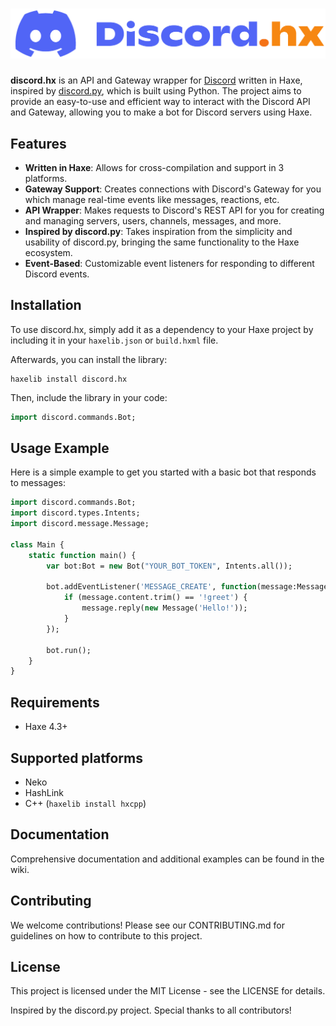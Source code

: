 # ![discord.hx](discord_hx.png)

**discord.hx** is an API and Gateway wrapper for [Discord](https://discord.com/) written in Haxe, inspired by [discord.py](https://github.com/Rapptz/discord.py), which is built using Python. The project aims to provide an easy-to-use and efficient way to interact with the Discord API and Gateway, allowing you to make a bot for Discord servers using Haxe.

## Features

- **Written in Haxe**: Allows for cross-compilation and support in 3 platforms.
- **Gateway Support**: Creates connections with Discord's Gateway for you which manage real-time events like messages, reactions, etc.
- **API Wrapper**: Makes requests to Discord's REST API for you for creating and managing servers, users, channels, messages, and more.
- **Inspired by discord.py**: Takes inspiration from the simplicity and usability of discord.py, bringing the same functionality to the Haxe ecosystem.
- **Event-Based**: Customizable event listeners for responding to different Discord events.

## Installation

To use discord.hx, simply add it as a dependency to your Haxe project by including it in your `haxelib.json` or `build.hxml` file.

Afterwards, you can install the library:
```hxml
haxelib install discord.hx
```

Then, include the library in your code:

```haxe
import discord.commands.Bot;
```

## Usage Example
Here is a simple example to get you started with a basic bot that responds to messages:

```haxe
import discord.commands.Bot;
import discord.types.Intents;
import discord.message.Message;

class Main {
    static function main() {
        var bot:Bot = new Bot("YOUR_BOT_TOKEN", Intents.all());

        bot.addEventListener('MESSAGE_CREATE', function(message:Message) { // NOT YET SUPPORTED
            if (message.content.trim() == '!greet') {
                message.reply(new Message('Hello!'));
            }
        });

        bot.run();
    }
}
```

## Requirements
- Haxe 4.3+

## Supported platforms
- Neko
- HashLink
- C++ (`haxelib install hxcpp`)

## Documentation
Comprehensive documentation and additional examples can be found in the wiki.

## Contributing
We welcome contributions! Please see our CONTRIBUTING.md for guidelines on how to contribute to this project.

## License
This project is licensed under the MIT License - see the LICENSE for details.

Inspired by the discord.py project. Special thanks to all contributors!
